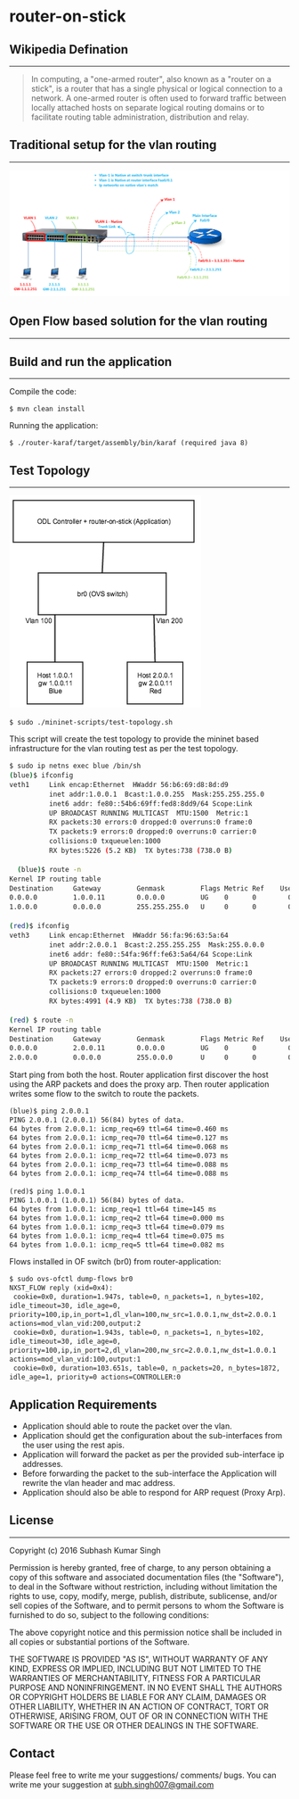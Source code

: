 # router-on-stick

## Wikipedia Defination
---
> In computing, a "one-armed router", also known as a "router on a stick", is a router that has a single physical or logical connection to a network. A one-armed router is often used to forward traffic between locally attached hosts on separate logical routing domains or to facilitate routing table administration, distribution and relay.

## Traditional setup for the vlan routing
---
![alt text](https://github.com/subh007/router-on-stick/blob/master/diagram/router-on-stick.png)

## Open Flow based solution for the vlan routing
---

## Build and run the application
---
Compile the code:

```shell
$ mvn clean install
```

Running the application:

```shell
$ ./router-karaf/target/assembly/bin/karaf (required java 8)
```

## Test Topology
---
![alt text](https://github.com/subh007/router-on-stick/blob/master/diagram/test-topology.png)

```shell
$ sudo ./mininet-scripts/test-topology.sh
```

This script will create the test topology to provide the mininet based infrastructure for the vlan routing test as per the test topology.

```sh
$ sudo ip netns exec blue /bin/sh
(blue)$ ifconfig
veth1     Link encap:Ethernet  HWaddr 56:b6:69:d8:8d:d9
          inet addr:1.0.0.1  Bcast:1.0.0.255  Mask:255.255.255.0
          inet6 addr: fe80::54b6:69ff:fed8:8dd9/64 Scope:Link
          UP BROADCAST RUNNING MULTICAST  MTU:1500  Metric:1
          RX packets:30 errors:0 dropped:0 overruns:0 frame:0
          TX packets:9 errors:0 dropped:0 overruns:0 carrier:0
          collisions:0 txqueuelen:1000
          RX bytes:5226 (5.2 KB)  TX bytes:738 (738.0 B)
          
  (blue)$ route -n
Kernel IP routing table
Destination     Gateway         Genmask         Flags Metric Ref    Use Iface
0.0.0.0         1.0.0.11        0.0.0.0         UG    0      0        0 veth1
1.0.0.0         0.0.0.0         255.255.255.0   U     0      0        0 veth1

(red)$ ifconfig
veth3     Link encap:Ethernet  HWaddr 56:fa:96:63:5a:64
          inet addr:2.0.0.1  Bcast:2.255.255.255  Mask:255.0.0.0
          inet6 addr: fe80::54fa:96ff:fe63:5a64/64 Scope:Link
          UP BROADCAST RUNNING MULTICAST  MTU:1500  Metric:1
          RX packets:27 errors:0 dropped:2 overruns:0 frame:0
          TX packets:9 errors:0 dropped:0 overruns:0 carrier:0
          collisions:0 txqueuelen:1000
          RX bytes:4991 (4.9 KB)  TX bytes:738 (738.0 B)

(red) $ route -n
Kernel IP routing table
Destination     Gateway         Genmask         Flags Metric Ref    Use Iface
0.0.0.0         2.0.0.11        0.0.0.0         UG    0      0        0 veth3
2.0.0.0         0.0.0.0         255.0.0.0       U     0      0        0 veth3
```

Start ping from both the host. Router application first discover the host using the ARP packets and does the proxy arp. Then router application writes some flow to the switch to route the packets.

```shell
(blue)$ ping 2.0.0.1
PING 2.0.0.1 (2.0.0.1) 56(84) bytes of data.
64 bytes from 2.0.0.1: icmp_req=69 ttl=64 time=0.460 ms
64 bytes from 2.0.0.1: icmp_req=70 ttl=64 time=0.127 ms
64 bytes from 2.0.0.1: icmp_req=71 ttl=64 time=0.068 ms
64 bytes from 2.0.0.1: icmp_req=72 ttl=64 time=0.073 ms
64 bytes from 2.0.0.1: icmp_req=73 ttl=64 time=0.088 ms
64 bytes from 2.0.0.1: icmp_req=74 ttl=64 time=0.088 ms

(red)$ ping 1.0.0.1
PING 1.0.0.1 (1.0.0.1) 56(84) bytes of data.
64 bytes from 1.0.0.1: icmp_req=1 ttl=64 time=145 ms
64 bytes from 1.0.0.1: icmp_req=2 ttl=64 time=0.000 ms
64 bytes from 1.0.0.1: icmp_req=3 ttl=64 time=0.079 ms
64 bytes from 1.0.0.1: icmp_req=4 ttl=64 time=0.075 ms
64 bytes from 1.0.0.1: icmp_req=5 ttl=64 time=0.082 ms
```
Flows installed in OF switch (br0) from router-application:

```shell
$ sudo ovs-ofctl dump-flows br0
NXST_FLOW reply (xid=0x4):
 cookie=0x0, duration=1.947s, table=0, n_packets=1, n_bytes=102, idle_timeout=30, idle_age=0, priority=100,ip,in_port=1,dl_vlan=100,nw_src=1.0.0.1,nw_dst=2.0.0.1 actions=mod_vlan_vid:200,output:2
 cookie=0x0, duration=1.943s, table=0, n_packets=1, n_bytes=102, idle_timeout=30, idle_age=0, priority=100,ip,in_port=2,dl_vlan=200,nw_src=2.0.0.1,nw_dst=1.0.0.1 actions=mod_vlan_vid:100,output:1
 cookie=0x0, duration=103.651s, table=0, n_packets=20, n_bytes=1872, idle_age=1, priority=0 actions=CONTROLLER:0
```
## Application Requirements

- Application should able to route the packet over the vlan.
- Application should get the configuration about the sub-interfaces from the user using the rest apis.
- Application will forward the packet as per the provided sub-interface ip addresses.
- Before forwarding the packet to the sub-interface the Application will rewrite the vlan header and mac address.
- Application should also be able to respond for ARP request (Proxy Arp).

## License
---
Copyright (c) 2016 Subhash Kumar Singh

Permission is hereby granted, free of charge, to any person obtaining a copy of this software and associated documentation files (the "Software"), to deal in the Software without restriction, including without limitation the rights to use, copy, modify, merge, publish, distribute, sublicense, and/or sell copies of the Software, and to permit persons to whom the Software is furnished to do so, subject to the following conditions:

The above copyright notice and this permission notice shall be included in all copies or substantial portions of the Software.

THE SOFTWARE IS PROVIDED "AS IS", WITHOUT WARRANTY OF ANY KIND, EXPRESS OR IMPLIED, INCLUDING BUT NOT LIMITED TO THE WARRANTIES OF MERCHANTABILITY, FITNESS FOR A PARTICULAR PURPOSE AND NONINFRINGEMENT. IN NO EVENT SHALL THE AUTHORS OR COPYRIGHT HOLDERS BE LIABLE FOR ANY CLAIM, DAMAGES OR OTHER LIABILITY, WHETHER IN AN ACTION OF CONTRACT, TORT OR OTHERWISE, ARISING FROM, OUT OF OR IN CONNECTION WITH THE SOFTWARE OR THE USE OR OTHER DEALINGS IN THE SOFTWARE.

## Contact

Please feel free to write me your suggestions/ comments/ bugs. You can write me your suggestion at subh.singh007@gmail.com
